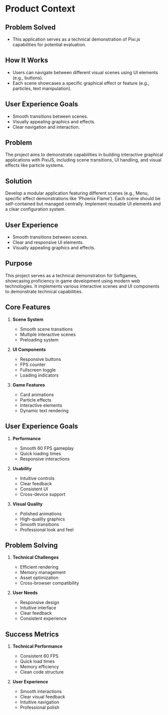 # Product Context

## Problem Solved

- This application serves as a technical demonstration of Pixi.js capabilities for potential evaluation.

## How It Works

- Users can navigate between different visual scenes using UI elements (e.g., buttons).
- Each scene showcases a specific graphical effect or feature (e.g., particles, text manipulation).

## User Experience Goals

- Smooth transitions between scenes.
- Visually appealing graphics and effects.
- Clear navigation and interaction.

## Problem

The project aims to demonstrate capabilities in building interactive graphical applications with PixiJS, including scene transitions, UI handling, and visual effects like particle systems.

## Solution

Develop a modular application featuring different scenes (e.g., Menu, specific effect demonstrations like 'Phoenix Flame'). Each scene should be self-contained but managed centrally. Implement reusable UI elements and a clear configuration system.

## User Experience

- Smooth transitions between scenes.
- Clear and responsive UI elements.
- Visually appealing graphics and effects.

## Purpose

This project serves as a technical demonstration for Softgames, showcasing proficiency in game development using modern web technologies. It implements various interactive scenes and UI components to demonstrate technical capabilities.

## Core Features

1. **Scene System**

   - Smooth scene transitions
   - Multiple interactive scenes
   - Preloading system

2. **UI Components**

   - Responsive buttons
   - FPS counter
   - Fullscreen toggle
   - Loading indicators

3. **Game Features**
   - Card animations
   - Particle effects
   - Interactive elements
   - Dynamic text rendering

## User Experience Goals

1. **Performance**

   - Smooth 60 FPS gameplay
   - Quick loading times
   - Responsive interactions

2. **Usability**

   - Intuitive controls
   - Clear feedback
   - Consistent UI
   - Cross-device support

3. **Visual Quality**
   - Polished animations
   - High-quality graphics
   - Smooth transitions
   - Professional look and feel

## Problem Solving

1. **Technical Challenges**

   - Efficient rendering
   - Memory management
   - Asset optimization
   - Cross-browser compatibility

2. **User Needs**
   - Responsive design
   - Intuitive interface
   - Clear feedback
   - Consistent experience

## Success Metrics

1. **Technical Performance**

   - Consistent 60 FPS
   - Quick load times
   - Memory efficiency
   - Clean code structure

2. **User Experience**
   - Smooth interactions
   - Clear visual feedback
   - Intuitive navigation
   - Professional polish
